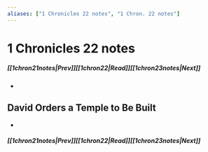 ```yaml
---
aliases: ["1 Chronicles 22 notes", "1 Chron. 22 notes"]
---
```

# 1 Chronicles 22 notes
##### <span class=arrow-left></span>[[1chron21notes|Prev]]<span class=navigation-separator></span>[[1chron22|Read]]<span class=navigation-separator></span>[[1chron23notes|Next]]<span class=arrow-right></span>
- 
## David Orders a Temple to Be Built
- 
##### <span class=arrow-left></span>[[1chron21notes|Prev]]<span class=navigation-separator></span>[[1chron22|Read]]<span class=navigation-separator></span>[[1chron23notes|Next]]<span class=arrow-right></span>